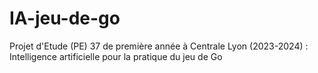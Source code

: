 # IA-jeu-de-go
Projet d'Etude (PE) 37 de première année à Centrale Lyon (2023-2024) : Intelligence artificielle pour la pratique du jeu de Go
